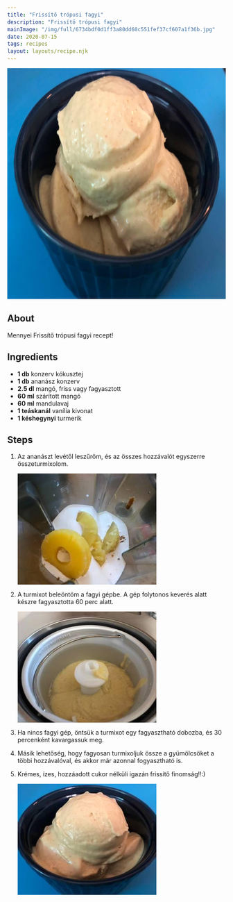 ```yaml
---
title: "Frissítő trópusi fagyi"
description: "Frissítő trópusi fagyi"
mainImage: "/img/full/6734bdf0d1ff3a80dd60c551fef37cf607a1f36b.jpg"
date: 2020-07-15
tags: recipes
layout: layouts/recipe.njk
---
```

                        
<p align="center"><a href="https://cookpad.com/hu/receptek/13181335-frissito-tropusi-fagyi" rel="Recipe source page"><img width="751" height="532" src="/img/full/6734bdf0d1ff3a80dd60c551fef37cf607a1f36b.jpg"/></a></p>

## About
Mennyei Frissítő trópusi fagyi recept! 

>  

## Ingredients
* **1 db** konzerv kókusztej
* **1 db** ananász konzerv
* **2.5 dl** mangó, friss vagy fagyasztott
* **60 ml** szárított mangó
* **60 ml** mandulavaj
* **1 teáskanál** vanília kivonat
* **1 késhegynyi** turmerik

## Steps

1. Az ananászt levétől leszűröm, és az összes hozzávalót egyszerre összeturmixolom.
 
    <p><img width="320" height="256" align="left" src="/img/full/d63a73071f6f526d0673b87af15d155e7f617be6.jpg"/></p><div style="clear: both"/>

2. A turmixot beleöntöm a fagyi gépbe. A gép folytonos keverés alatt készre fagyasztotta 60 perc alatt.
 
    <p><img width="320" height="256" align="left" src="/img/full/11f691675183639eb789e1cd02f8827ba53e6b17.jpg"/></p><div style="clear: both"/>

3. Ha nincs fagyi gép, öntsük a turmixot egy fagyasztható dobozba, és 30 percenként kavargassuk meg.
 
    <div style="clear: both"/>

4. Másik lehetőség, hogy fagyosan turmixoljuk össze a gyümölcsöket a többi hozzávalóval, és akkor már azonnal fogyasztható is.
 
    <div style="clear: both"/>

5. Krémes, ízes, hozzáadott cukor nélküli igazán frissítő finomság!!:)
 
    <p><img width="320" height="256" align="left" src="/img/full/279555e5cb1a9732b36927e08f698ff6b9cb1dea.jpg"/></p><div style="clear: both"/>

